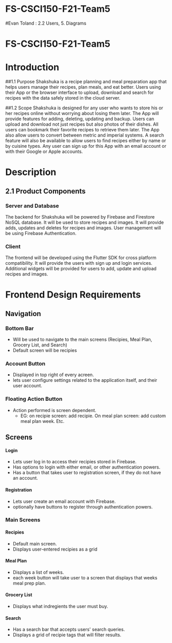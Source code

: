 # FS-CSCI150-F21-Team5
#Evan Toland : 2.2 Users, 5. Diagrams

# FS-CSCI150-F21-Team5

# Introduction

##1.1 Purpose
Shakshuka is a recipe planning and meal preparation app that helps users manage their recipes, plan meals, and eat better. Users using their App or the browser interface to upload, download and search for recipes with the data safely stored in the cloud server.

##1.2 Scope
Shakshuka is designed for any user who wants to store his or her recipes online without worrying about losing them later. The App will provide features for adding, deleting, updating and backup. Users can upload and download not just recipes but also photos of their dishes. All users can bookmark their favorite recipes to retrieve them later. The App also allow users to convert between metric and imperial systems. A search feature will also be available to allow users to find recipes either by name or by cuisine types. Any user can sign up for this App with an email account or with their Google or Apple accounts.

# Description

## 2.1 Product Components

### Server and Database 
The backend for Shakshuka will be powered by Firebase and Firestore NoSQL database. It will be used to store recipes and images. It will provide adds, updates and deletes for recipes and images. User management will be using Firebase Authentication.

### Client 
The frontend will be developed using the Flutter SDK for cross platform compatibility. It will provide the users with sign up and login services. Additional widgets will be provided for users to add, update and upload recipes and images.

# Frontend Design Requirements

## Navigation
### Bottom Bar
* Will be used to navigate to the main screens (Recipies, Meal Plan, Grocery List, and Search)
* Default screen will be recipies 

### Account Button
* Displayed in top right of every acreen.
* lets user configure settings related to the application itself, and their user account.

### Floating Action Button
* Action performed is screen dependent.
    * EG: on recipie screen: add recipie. On meal plan screen: add custom meal plan week. Etc.

## Screens
#### Login
* Lets user log in to access their recipies stored in Firebase.
* Has options to login with either email, or other authentication powers.
* Has a button that takes user to registration screen, if they do not have an account.

#### Registration
* Lets user create an email account with Firebase.
* optionally have buttons to register through authentication powers.

### Main Screens
#### Recipies
* Default main screen.
* Displays user-entered recipies as a grid 

#### Meal Plan
* Displays a list of weeks.
* each week button will take user to a screen that displays that weeks meal prep plan.

#### Grocery List
* Displays what indregients the user must buy.

#### Search
* Has a search bar that accepts users' search queries.
* Displays a grid of recipie tags that will filter results.

